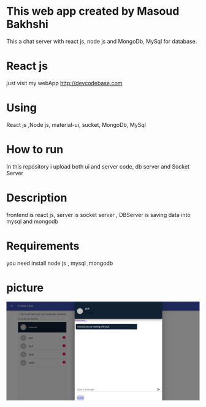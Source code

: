 # This web app created by Masoud Bakhshi

This a chat server with react js, node js and MongoDb, MySql for database.

# React js

just visit my webApp http://devcodebase.com

# Using

React js ,Node js, material-ui, sucket, MongoDb, MySql

# How to run

In this repository i upload both ui and server code, db server and Socket Server

# Description

frontend is react js, server is socket server , DBServer is saving data into mysql and mongodb

# Requirements

you need install node js , mysql ,mongodb

# picture

![chat-server](https://github.com/masoud-bakhshi/chat-server/blob/main/chat-Server.png)
